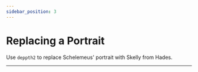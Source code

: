 ```yaml
---
sidebar_position: 3
---
```


# Replacing a Portrait

Use `deppth2` to replace Schelemeus' portrait with Skelly from Hades.

---
